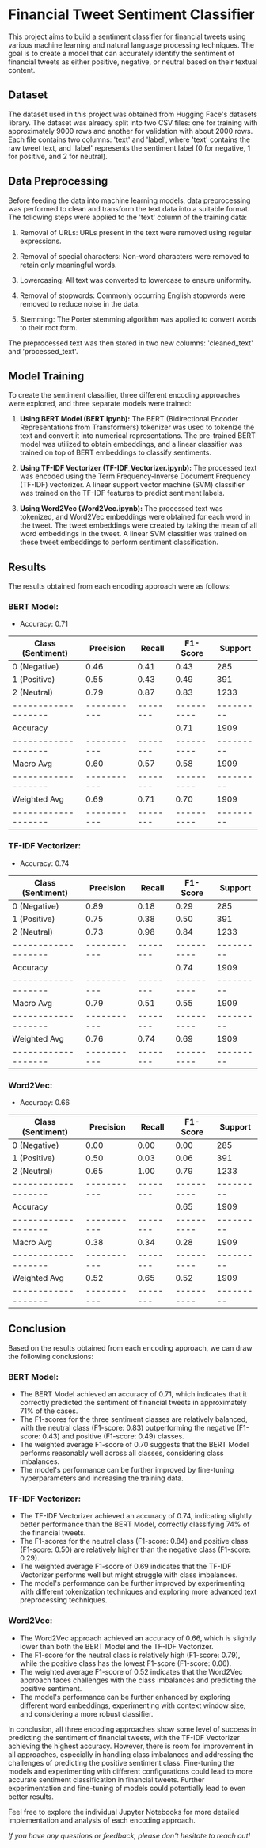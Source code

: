 # Financial Tweet Sentiment Classifier

This project aims to build a sentiment classifier for financial tweets using various machine learning and natural language processing techniques. The goal is to create a model that can accurately identify the sentiment of financial tweets as either positive, negative, or neutral based on their textual content.

## Dataset

The dataset used in this project was obtained from Hugging Face's datasets library. The dataset was already split into two CSV files: one for training with approximately 9000 rows and another for validation with about 2000 rows. Each file contains two columns: 'text' and 'label', where 'text' contains the raw tweet text, and 'label' represents the sentiment label (0 for negative, 1 for positive, and 2 for neutral).

## Data Preprocessing

Before feeding the data into machine learning models, data preprocessing was performed to clean and transform the text data into a suitable format. The following steps were applied to the 'text' column of the training data:

1. Removal of URLs: URLs present in the text were removed using regular expressions.

2. Removal of special characters: Non-word characters were removed to retain only meaningful words.

3. Lowercasing: All text was converted to lowercase to ensure uniformity.

4. Removal of stopwords: Commonly occurring English stopwords were removed to reduce noise in the data.

5. Stemming: The Porter stemming algorithm was applied to convert words to their root form.

The preprocessed text was then stored in two new columns: 'cleaned_text' and 'processed_text'.

## Model Training

To create the sentiment classifier, three different encoding approaches were explored, and three separate models were trained:

1. **Using BERT Model (BERT.ipynb):** The BERT (Bidirectional Encoder Representations from Transformers) tokenizer was used to tokenize the text and convert it into numerical representations. The pre-trained BERT model was utilized to obtain embeddings, and a linear classifier was trained on top of BERT embeddings to classify sentiments.

2. **Using TF-IDF Vectorizer (TF-IDF_Vectorizer.ipynb):** The processed text was encoded using the Term Frequency-Inverse Document Frequency (TF-IDF) vectorizer. A linear support vector machine (SVM) classifier was trained on the TF-IDF features to predict sentiment labels.

3. **Using Word2Vec (Word2Vec.ipynb):** The processed text was tokenized, and Word2Vec embeddings were obtained for each word in the tweet. The tweet embeddings were created by taking the mean of all word embeddings in the tweet. A linear SVM classifier was trained on these tweet embeddings to perform sentiment classification.

## Results

The results obtained from each encoding approach were as follows:

### BERT Model:

- Accuracy: 0.71

| Class (Sentiment) | Precision | Recall | F1-Score | Support |
|-------------------|---------- |--------|----------|---------|
| 0 (Negative)      |   0.46    |  0.41  |   0.43   |  285    |
| 1 (Positive)      |   0.55    |  0.43  |   0.49   |  391    |
| 2 (Neutral)       |   0.79    |  0.87  |   0.83   |  1233   |
|-------------------|-----------|--------|----------|---------|
| Accuracy          |           |        |   0.71   |  1909   |
|-------------------|-----------|--------|----------|---------|
| Macro Avg         |   0.60    |  0.57  |   0.58   |  1909   |
|-------------------|-----------|--------|----------|---------|
| Weighted Avg      |   0.69    |  0.71  |   0.70   |  1909   |
|-------------------|-----------|--------|----------|---------|

### TF-IDF Vectorizer:

- Accuracy: 0.74

| Class (Sentiment) | Precision | Recall | F1-Score | Support |
|-------------------|-----------|--------|----------|---------|
| 0 (Negative)      | 0.89      | 0.18   | 0.29     | 285     |
| 1 (Positive)      | 0.75      | 0.38   | 0.50     | 391     |
| 2 (Neutral)       | 0.73      | 0.98   | 0.84     | 1233    |
|-------------------|-----------|--------|----------|---------|
| Accuracy          |           |        | 0.74     | 1909    |
|-------------------|-----------|--------|----------|---------|
| Macro Avg         | 0.79      | 0.51   | 0.55     | 1909    |
|-------------------|-----------|--------|----------|---------|
| Weighted Avg      | 0.76      | 0.74   | 0.69     | 1909    |
|-------------------|-----------|--------|----------|---------|


### Word2Vec:

- Accuracy: 0.66 

| Class (Sentiment) | Precision | Recall | F1-Score | Support |
|-------------------|---------- |--------|----------|---------|
| 0 (Negative)      |   0.00    |  0.00  |   0.00   |  285    |
| 1 (Positive)      |   0.50    |  0.03  |   0.06   |  391    |
| 2 (Neutral)       |   0.65    |  1.00  |   0.79   |  1233   |
|-------------------|-----------|--------|----------|---------|
| Accuracy          |           |        |   0.65   |  1909   |
|-------------------|-----------|--------|----------|---------|
| Macro Avg         |   0.38    |  0.34  |   0.28   |  1909   |
|-------------------|-----------|--------|----------|---------|
| Weighted Avg      |   0.52    |  0.65  |   0.52   |  1909   |
|-------------------|-----------|--------|----------|---------|

## Conclusion

Based on the results obtained from each encoding approach, we can draw the following conclusions:

### BERT Model:

- The BERT Model achieved an accuracy of 0.71, which indicates that it correctly predicted the sentiment of financial tweets in approximately 71% of the cases.
- The F1-scores for the three sentiment classes are relatively balanced, with the neutral class (F1-score: 0.83) outperforming the negative (F1-score: 0.43) and positive (F1-score: 0.49) classes.
- The weighted average F1-score of 0.70 suggests that the BERT Model performs reasonably well across all classes, considering class imbalances.
- The model's performance can be further improved by fine-tuning hyperparameters and increasing the training data.

### TF-IDF Vectorizer:

- The TF-IDF Vectorizer achieved an accuracy of 0.74, indicating slightly better performance than the BERT Model, correctly classifying 74% of the financial tweets.
- The F1-scores for the neutral class (F1-score: 0.84) and positive class (F1-score: 0.50) are relatively higher than the negative class (F1-score: 0.29).
- The weighted average F1-score of 0.69 indicates that the TF-IDF Vectorizer performs well but might struggle with class imbalances.
- The model's performance can be further improved by experimenting with different tokenization techniques and exploring more advanced text preprocessing techniques.

### Word2Vec:

- The Word2Vec approach achieved an accuracy of 0.66, which is slightly lower than both the BERT Model and the TF-IDF Vectorizer.
- The F1-score for the neutral class is relatively high (F1-score: 0.79), while the positive class has the lowest F1-score (F1-score: 0.06).
- The weighted average F1-score of 0.52 indicates that the Word2Vec approach faces challenges with the class imbalances and predicting the positive sentiment.
- The model's performance can be further enhanced by exploring different word embeddings, experimenting with context window size, and considering a more robust classifier.

In conclusion, all three encoding approaches show some level of success in predicting the sentiment of financial tweets, with the TF-IDF Vectorizer achieving the highest accuracy. However, there is room for improvement in all approaches, especially in handling class imbalances and addressing the challenges of predicting the positive sentiment class. Fine-tuning the models and experimenting with different configurations could lead to more accurate sentiment classification in financial tweets. Further experimentation and fine-tuning of models could potentially lead to even better results.

Feel free to explore the individual Jupyter Notebooks for more detailed implementation and analysis of each encoding approach.

*If you have any questions or feedback, please don't hesitate to reach out!*
